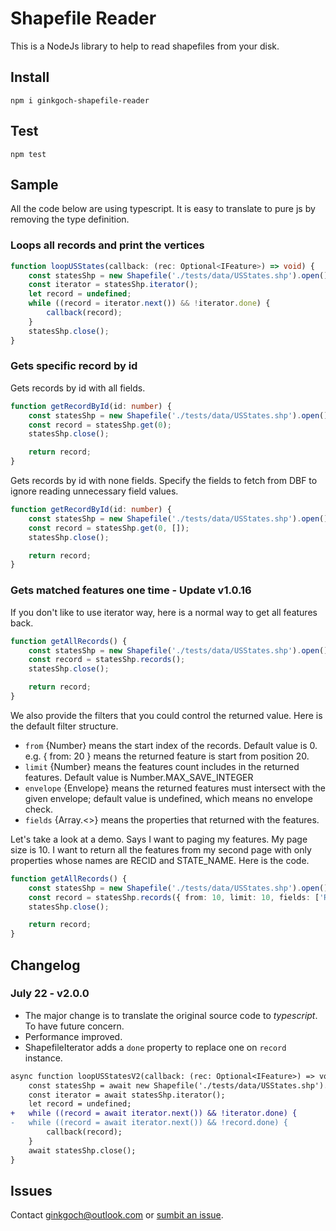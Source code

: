 # Shapefile Reader
This is a NodeJs library to help to read shapefiles from your disk.  

## Install
```terminal
npm i ginkgoch-shapefile-reader
```

## Test
```terminal
npm test
```

## Sample
All the code below are using typescript. It is easy to translate to pure js by removing the type definition.

### Loops all records and print the vertices
```typescript
function loopUSStates(callback: (rec: Optional<IFeature>) => void) {
    const statesShp = new Shapefile('./tests/data/USStates.shp').open();
    const iterator = statesShp.iterator();
    let record = undefined;
    while ((record = iterator.next()) && !iterator.done) {
        callback(record);
    }
    statesShp.close();
}
```

### Gets specific record by id

Gets records by id with all fields.
```typescript
function getRecordById(id: number) {
    const statesShp = new Shapefile('./tests/data/USStates.shp').open();
    const record = statesShp.get(0);
    statesShp.close();

    return record;
}
```

Gets records by id with none fields. Specify the fields to fetch from DBF to ignore reading unnecessary field values.
```typescript
function getRecordById(id: number) {
    const statesShp = new Shapefile('./tests/data/USStates.shp').open();
    const record = statesShp.get(0, []);
    statesShp.close();

    return record;
}
```

### Gets matched features one time - Update v1.0.16
If you don't like to use iterator way, here is a normal way to get all features back.
```typescript
function getAllRecords() {
    const statesShp = new Shapefile('./tests/data/USStates.shp').open();
    const record = statesShp.records();
    statesShp.close();

    return record;
}
```

We also provide the filters that you could control the returned value. Here is the default filter structure.

* `from` {Number} means the start index of the records. Default value is 0. e.g. { from: 20 } means the returned feature is start from position 20.
* `limit` {Number} means the features count includes in the returned features. Default value is Number.MAX_SAVE_INTEGER
* `envelope` {Envelope} means the returned features must intersect with the given envelope; default value is undefined, which means no envelope check.
* `fields` {Array.<<string>>} means the properties that returned with the features.

Let's take a look at a demo. Says I want to paging my features. My page size is 10. I want to return all the features from my second page with only properties whose names are RECID and STATE_NAME. Here is the code.

```typescript
function getAllRecords() {
    const statesShp = new Shapefile('./tests/data/USStates.shp').open();
    const record = statesShp.records({ from: 10, limit: 10, fields: ['RECID', 'STATE_NAME'] });
    statesShp.close();

    return record;
}
```

## Changelog
### July 22 - v2.0.0
- The major change is to translate the original source code to *typescript*. To have future concern.
- Performance improved.
- ShapefileIterator adds a `done` property to replace one on `record` instance. 
```diff
async function loopUSStatesV2(callback: (rec: Optional<IFeature>) => void) {
    const statesShp = await new Shapefile('./tests/data/USStates.shp').open();
    const iterator = await statesShp.iterator();
    let record = undefined;
+   while ((record = await iterator.next()) && !iterator.done) {
-   while ((record = await iterator.next()) && !record.done) {
        callback(record);
    }
    await statesShp.close();
}
```

## Issues
Contact [ginkgoch@outlook.com](mailto:ginkgoch@outlook.com) or [sumbit an issue](https://github.com/ginkgoch/node-shapefile-reader/issues).





